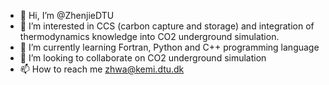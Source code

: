 - 👋 Hi, I’m @ZhenjieDTU
- 👀 I’m interested in CCS (carbon capture and storage) and integration of thermodynamics knowledge into CO2 underground simulation.
- 🌱 I’m currently learning Fortran, Python and C++ programming language 
- 💞️ I’m looking to collaborate on CO2 underground simulation 
- 📫 How to reach me zhwa@kemi.dtu.dk


<!---
ZhenjieDTU/ZhenjieDTU is a ✨ special ✨ repository because its `README.md` (this file) appears on your GitHub profile.
You can click the Preview link to take a look at your changes.
--->
